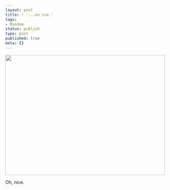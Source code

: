 ```yaml
---
layout: post
title: ! '...on ice.'
tags:
- Random
status: publish
type: post
published: true
meta: {}
---
```

<div class='posterous_autopost'><a href='http://posterous.com/getfile/files.posterous.com/fzero/TFHrv3b2ndwWtaL87zrqZzDGcb6ZYd1PX0CfhzcIOysBESzWGpHHd7YzWzy2/IMG_20101214_174403.jpg.scaled.1000.jpg'><img src="http://posterous.com/getfile/files.posterous.com/fzero/4DrBPDbSscoWtqBWk5ar5zeZq0WChgHP14A3ArApUH7ZWyrOtDoOl77Sqq14/IMG_20101214_174403.jpg.scaled.500.jpg" width="500" height="377" /></a> <p></p><p>Oh, nice.</p></div>
